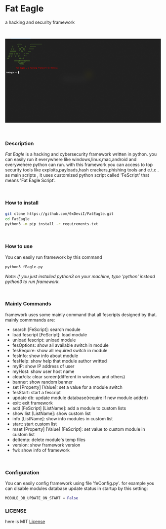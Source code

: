 # Fat Eagle
a hacking and security framework

&nbsp;
<center><img src="resources/fwui.png"></center>

&nbsp;
### Description
*Fat Eagle* is a hacking and cybersecurity framework written in python.
you can easily run it everywhere like windows,linux,mac,android and everywehere python can run. with this framework you can access to top
security tools like exploits,payloads,hash crackers,phishing tools and
e.t.c . as main scripts , it uses customized python script called 'FeScript' that means 'Fat Eagle Script'.

&nbsp;
### How to install
```bash
git clone https://github.com/0xDeviI/FatEagle.git
cd FatEagle
python3 -m pip install -r requirements.txt
```

&nbsp;
### How to use
You can easily run framework by this command
```bash
python3 fEagle.py
```
*Note: if you just installed python3 on your machine, type 'python' instead python3 to run framework.*

&nbsp;
### Mainly Commands
framework uses some mainly command that all fescripts designed by that.
mainly commmands are:
- search [FeScript]:             search module
- load fescript [FeScript]:      load module
- unload fescript:    unload module
- fesOptions:         show all available switch in module
- fesRequire:         show all required switch in module
- fesInfo:            show info about module
- fesHelp:            show help that module author writted
- myIP:               show IP address of user
- myHost:             show user host name
- clear/cls:          clear screen(different in windows and others)
- banner:             show random banner
- set [Property] [Value]:                set a value for a module switch
- fesStart:           start a fescript
- update db:          update module database(require if new module added)
- exit:               exit framework
- add [FeScript] [ListName]:                add a module to custom lists
- show list [ListName]:          show custom list
- info [ListName]:               show info modules in  custom list
- start:              start custom list
- mset [Property] [Value] [FeScript]:               set value to custom module in custom list
- deltemp:            delete module's temp files
- version:            show framework version
- fwi:                show info of framework

&nbsp;
### Configuration
You can easily config framework using file 'feConfig.py'. for example you can disable modules database update status in startup by this setting:
```python
MODULE_DB_UPDATE_ON_START = False
```

### LICENSE
here is MIT [License](LICENSE)